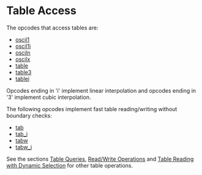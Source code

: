 # **Table Access**

The opcodes that access tables are:

* [oscil1](../../opcodes/oscil1)
* [oscil1i](../../opcodes/oscil1i)
* [osciln](../../opcodes/osciln)
* [oscilx](../../opcodes/oscilx)
* [table](../../opcodes/table)
* [table3](../../opcodes/table3)
* [tablei](../../opcodes/tablei)

Opcodes ending in 'i' implement linear interpolation and opcodes ending in '3' implement cubic interpolation.

The following opcodes implement fast table reading/writing without boundary checks:

* [tab](../../opcodes/tab)
* [tab_i](../../opcodes/tab_i)
* [tabw](../../opcodes/tabw)
* [tabw_i](../../opcodes/tabw_i)

See the sections [Table Queries](../../table/queries),
[Read/Write Operations](../../table/readwrit) and
[Table Reading with Dynamic Selection](../../table/select)
for other table operations.
